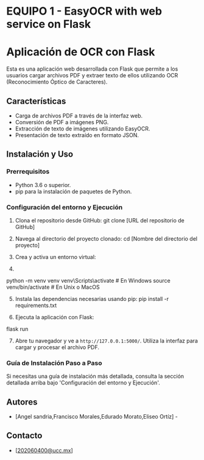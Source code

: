 # EQUIPO 1 - EasyOCR with web service on Flask

# Aplicación de OCR con Flask

Esta es una aplicación web desarrollada con Flask que permite a los usuarios cargar archivos PDF y extraer texto de ellos utilizando OCR (Reconocimiento Óptico de Caracteres).

## Características

- Carga de archivos PDF a través de la interfaz web.
- Conversión de PDF a imágenes PNG.
- Extracción de texto de imágenes utilizando EasyOCR.
- Presentación de texto extraído en formato JSON.

## Instalación y Uso

### Prerrequisitos

- Python 3.6 o superior.
- pip para la instalación de paquetes de Python.

### Configuración del entorno y Ejecución

1. Clona el repositorio desde GitHub:
git clone [URL del repositorio de GitHub]


2. Navega al directorio del proyecto clonado:
cd [Nombre del directorio del proyecto]



3. Crea y activa un entorno virtual:
4. 
python -m venv venv
venv\Scripts\activate # En Windows
source venv/bin/activate # En Unix o MacOS

5. Instala las dependencias necesarias usando pip:
pip install -r requirements.txt

6. Ejecuta la aplicación con Flask:

flask run 




7. Abre tu navegador y ve a `http://127.0.0.1:5000/`. Utiliza la interfaz para cargar y procesar el archivo PDF.



### Guía de Instalación Paso a Paso

Si necesitas una guía de instalación más detallada, consulta la sección detallada arriba bajo 'Configuración del entorno y Ejecución'.




## Autores

- [Angel sandria,Francisco Morales,Edurado Morato,Eliseo Ortíz] - 

## Contacto

- [202060400@ucc.mx]






